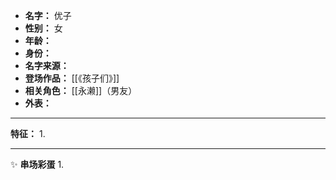
- **名字：** 优子
- **性别：** 女
- **年龄：** 
- **身份：** 
- **名字来源：** 
- **登场作品：** [[《孩子们》]]
- **相关角色：** [[永濑]]（男友）
- **外表：** 

---

**特征：** 
1. 

---

✨ **串场彩蛋** 
1. 